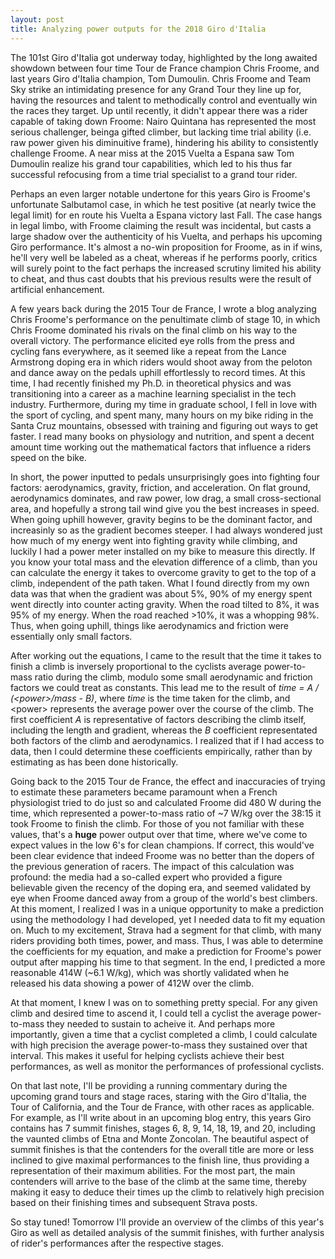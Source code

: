 ```yaml
---
layout: post
title: Analyzing power outputs for the 2018 Giro d'Italia
---
```


The 101st Giro d'Italia got underway today, highlighted by the long awaited showdown between four time Tour de France champion Chris Froome, and last years Giro d'Italia champion, Tom Dumoulin. Chris Froome and Team Sky strike an intimidating presence for any Grand Tour they line up for, having the resources and talent to methodically control and eventually win the races they target. Up until recently, it didn't appear there was a rider capable of taking down Froome: Nairo Quintana has represented the most serious challenger, beinga gifted climber, but lacking time trial ability (i.e. raw power given his diminuitive frame), hindering his ability to consistently challenge Froome. A near miss at the 2015 Vuelta a Espana saw Tom Dumoulin realize his grand tour capabilities, which led to his thus far successful refocusing from a time trial specialist to a grand tour rider.

Perhaps an even larger notable undertone for this years Giro is Froome's unfortunate Salbutamol case, in which he test positive (at nearly twice the legal limit) for en route his Vuelta a Espana victory last Fall. The case hangs in legal limbo, with Froome claiming the result was incidental, but casts a large shadow over the authenticity of his Vuelta, and perhaps his upcoming Giro performance. It's almost a no-win proposition for Froome, as in if wins, he'll very well be labeled as a cheat, whereas if he performs poorly, critics will surely point to the fact perhaps the increased scrutiny limited his ability to cheat, and thus cast doubts that his previous results were the result of artificial enhancement.

A few years back during the 2015 Tour de France, I wrote a blog analyzing Chris Froome's performance on the penultimate climb of stage 10, in which Chris Froome dominated his rivals on the final climb on his way to the overall victory. The performance elicited eye rolls from the press and cycling fans everywhere, as it seemed like a repeat from the Lance Armstrong doping era in which riders would shoot away from the peloton and dance away on the pedals uphill effortlessly to record times. At this time, I had recently finished my Ph.D. in theoretical physics and was transitioning into a career as a machine learning specialist in the tech industry. Furthermore, during my time in graduate school, I fell in love with the sport of cycling, and spent many, many hours on my bike riding in the Santa Cruz mountains, obsessed with training and figuring out ways to get faster. I read many books on physiology and nutrition, and spent a decent amount time working out the mathematical factors that influence a riders speed on the bike. 

In short, the power inputted to pedals unsurprisingly goes into fighting four factors: aerodynamics, gravity, friction, and acceleration. On flat ground, aerodynamics dominates, and raw power, low drag, a small cross-sectional area, and hopefully a strong tail wind give you the best increases in speed. When going uphill however, gravity begins to be the dominant factor, and increasinly so as the gradient becomes steeper. I had always wondered just how much of my energy went into fighting gravity while climbing, and luckily I had a power meter installed on my bike to measure this directly. If you know your total mass and the elevation difference of a climb, than you can calculate the energy it takes to overcome gravity to get to the top of a climb, independent of the path taken. What I found directly from my own data was that when the gradient was about 5%, 90% of my energy spent went directly into counter acting gravity. When the road tilted to 8%, it was 95% of my energy. When the road reached >10%, it was a whopping 98%. Thus, when going uphill, things like aerodynamics and friction were essentially only small factors.

After working out the equations, I came to the result that the time it takes to finish a climb is inversely proportional to the cyclists average power-to-mass ratio during the climb, modulo some small aerodynamic and friction factors we could treat as constants. This lead me to the result of *time = A / (\<power\>/mass - B)*, where *time* is the time taken for the climb, and \<power\> represents the average power over the course of the climb. The first coefficient *A* is representative of factors describing the climb itself, including the length and gradient, whereas the *B* coefficient representated both factors of the climb and aerodynamics. I realized that if I had access to data, then I could determine these coefficients empirically, rather than by estimating as has been done historically.

Going back to the 2015 Tour de France, the effect and inaccuracies of trying to estimate these parameters became paramount when a French physiologist tried to do just so and calculated Froome did 480 W during the time, which represented a power-to-mass ratio of ~7 W/kg over the 38:15 it took Froome to finish the climb. For those of you not familiar with these values, that's a **huge** power output over that time, where we've come to expect values in the low 6's for clean champions. If correct, this would've been clear evidence that indeed Froome was no better than the dopers of the previous generation of racers. The impact of this calculation was profound: the media had a so-called expert who provided a figure believable given the recency of the doping era, and seemed validated by eye when Froome danced away from a group of the world's best climbers. At this moment, I realized I was in a unique opportunity to make a prediction using the methodology I had developed, yet I needed data to fit my equation on. Much to my excitement, Strava had a segment for that climb, with many riders providing both times, power, and mass. Thus, I was able to determine the coefficients for my equation, and make a prediction for Froome's power output after mapping his time to that segment. In the end, I predicted a more reasonable 414W (~6.1 W/kg), which was shortly validated when he released his data showing a power of 412W over the climb. 

At that moment, I knew I was on to something pretty special. For any given climb and desired time to ascend it, I could tell a cyclist the average power-to-mass they needed to sustain to acheive it. And perhaps more importantly, given a time that a cyclist completed a climb, I could calculate with high precision the average power-to-mass they sustained over that interval. This makes it useful for helping cyclists achieve their best performances, as well as monitor the performances of professional cyclists.

On that last note, I'll be providing a running commentary during the upcoming grand tours and stage races, staring with the Giro d'Italia, the Tour of California, and the Tour de France, with other races as applicable. For example, as I'll write about in an upcoming blog entry, this years Giro contains has 7 summit finishes, stages 6, 8, 9, 14, 18, 19, and 20, including the vaunted climbs of Etna and Monte Zoncolan. The beautiful aspect of summit finishes is that the contenders for the overall title are more or less inclined to give maximal performances to the finish line, thus providing a representation of their maximum abilities. For the most part, the main contenders will arrive to the base of the climb at the same time, thereby making it easy to deduce their times up the climb to relatively high precision based on their finishing times and subsequent Strava posts. 

So stay tuned! Tomorrow I'll provide an overview of the climbs of this year's Giro as well as detailed analysis of the summit finishes, with further analysis of rider's performances after the respective stages.

